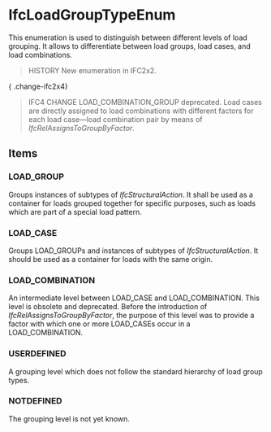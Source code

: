 # IfcLoadGroupTypeEnum

This enumeration is used to distinguish between different levels of load grouping. It allows to differentiate between load groups, load cases, and load combinations.
<!-- end of short definition -->

> HISTORY New enumeration in IFC2x2.

{ .change-ifc2x4}
> IFC4 CHANGE LOAD_COMBINATION_GROUP deprecated. Load cases are directly assigned to load combinations with different factors for each load case—load combination pair by means of _IfcRelAssignsToGroupByFactor_.

## Items

### LOAD_GROUP
Groups instances of subtypes of _IfcStructuralAction_. It shall be used as a container for loads grouped together for specific purposes, such as loads which are part of a special load pattern.

### LOAD_CASE
Groups LOAD_GROUPs and instances of subtypes of _IfcStructuralAction_.
   It should be used as a container for loads with the same origin.

### LOAD_COMBINATION
An intermediate level between LOAD_CASE and LOAD_COMBINATION. This level is obsolete and deprecated. Before the introduction of _IfcRelAssignsToGroupByFactor_, the purpose of this level was to provide a factor with which one or more LOAD_CASEs occur in a LOAD_COMBINATION.

### USERDEFINED
A grouping level which does not follow the standard hierarchy of load group types.

### NOTDEFINED
The grouping level is not yet known.
